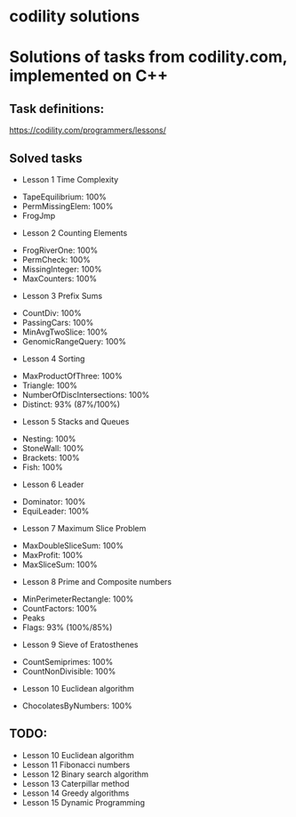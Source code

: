 # codility solutions

Solutions of tasks from codility.com, implemented on C++
========================================================

Task definitions:
-----------------
https://codility.com/programmers/lessons/

Solved tasks
------------
 * Lesson 1 Time Complexity
  + TapeEquilibrium: 100%
  + PermMissingElem: 100%
  + FrogJmp
 * Lesson 2 Counting Elements
  + FrogRiverOne: 100%
  + PermCheck: 100%
  + MissingInteger: 100%
  + MaxCounters: 100%
 * Lesson 3 Prefix Sums
  + CountDiv: 100%
  + PassingCars: 100%
  + MinAvgTwoSlice: 100%
  + GenomicRangeQuery: 100%
 * Lesson 4 Sorting
  + MaxProductOfThree: 100%
  + Triangle: 100%
  + NumberOfDiscIntersections: 100%
  + Distinct: 93% (87%/100%)
 * Lesson 5 Stacks and Queues
  + Nesting: 100%
  + StoneWall: 100%
  + Brackets: 100%
  + Fish: 100%
 * Lesson 6 Leader
  + Dominator: 100%
  + EquiLeader: 100%
 * Lesson 7 Maximum Slice Problem
  + MaxDoubleSliceSum: 100%
  + MaxProfit: 100%
  + MaxSliceSum: 100%
 * Lesson 8 Prime and Composite numbers
  + MinPerimeterRectangle: 100%
  + CountFactors: 100%
  + Peaks
  + Flags: 93% (100%/85%)
 * Lesson 9 Sieve of Eratosthenes
  + CountSemiprimes: 100%
  + CountNonDivisible: 100%
 * Lesson 10 Euclidean algorithm
  + ChocolatesByNumbers: 100%

TODO:
-----
 * Lesson 10 Euclidean algorithm
 * Lesson 11 Fibonacci numbers
 * Lesson 12 Binary search algorithm
 * Lesson 13 Caterpillar method
 * Lesson 14 Greedy algorithms
 * Lesson 15 Dynamic Programming

